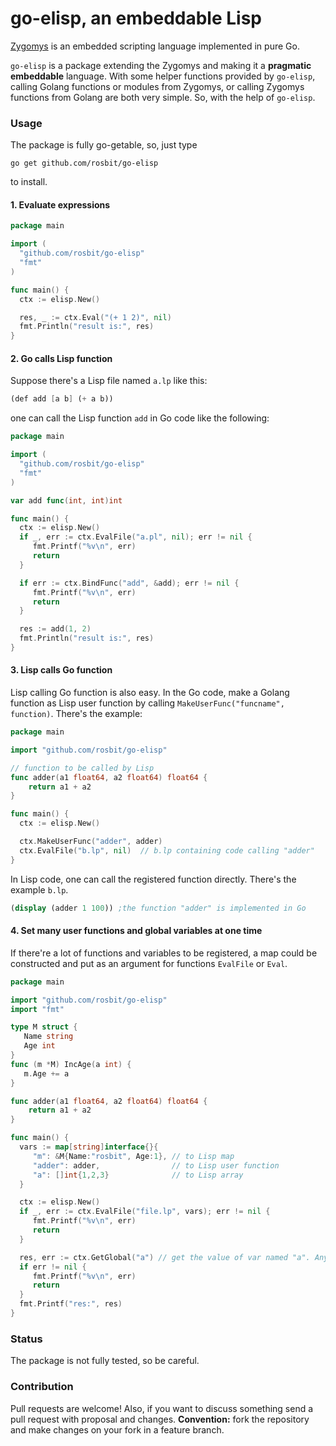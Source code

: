 # go-elisp, an embeddable Lisp

[Zygomys](https://github.com/glycerine/zygomys) is an embedded scripting language implemented in pure Go.

`go-elisp` is a package extending the Zygomys and making it a **pragmatic embeddable** language.
With some helper functions provided by `go-elisp`, calling Golang functions or modules from Zygomys, 
or calling Zygomys functions from Golang are both very simple. So, with the help of `go-elisp`.

### Usage

The package is fully go-getable, so, just type

  `go get github.com/rosbit/go-elisp`

to install.

#### 1. Evaluate expressions

```go
package main

import (
  "github.com/rosbit/go-elisp"
  "fmt"
)

func main() {
  ctx := elisp.New()

  res, _ := ctx.Eval("(+ 1 2)", nil)
  fmt.Println("result is:", res)
}
```

#### 2. Go calls Lisp function

Suppose there's a Lisp file named `a.lp` like this:

```scheme
(def add [a b] (+ a b))
```

one can call the Lisp function `add` in Go code like the following:

```go
package main

import (
  "github.com/rosbit/go-elisp"
  "fmt"
)

var add func(int, int)int

func main() {
  ctx := elisp.New()
  if _, err := ctx.EvalFile("a.pl", nil); err != nil {
     fmt.Printf("%v\n", err)
     return
  }

  if err := ctx.BindFunc("add", &add); err != nil {
     fmt.Printf("%v\n", err)
     return
  }

  res := add(1, 2)
  fmt.Println("result is:", res)
}
```

#### 3. Lisp calls Go function

Lisp calling Go function is also easy. In the Go code, make a Golang function
as Lisp user function by calling `MakeUserFunc("funcname", function)`. There's the example:

```go
package main

import "github.com/rosbit/go-elisp"

// function to be called by Lisp
func adder(a1 float64, a2 float64) float64 {
    return a1 + a2
}

func main() {
  ctx := elisp.New()

  ctx.MakeUserFunc("adder", adder)
  ctx.EvalFile("b.lp", nil)  // b.lp containing code calling "adder"
}
```

In Lisp code, one can call the registered function directly. There's the example `b.lp`.

```scheme
(display (adder 1 100)) ;the function "adder" is implemented in Go 
```

#### 4. Set many user functions and global variables at one time

If there're a lot of functions and variables to be registered, a map could be constructed and put as an
argument for functions `EvalFile` or `Eval`.

```go
package main

import "github.com/rosbit/go-elisp"
import "fmt"

type M struct {
   Name string
   Age int
}
func (m *M) IncAge(a int) {
   m.Age += a
}

func adder(a1 float64, a2 float64) float64 {
    return a1 + a2
}

func main() {
  vars := map[string]interface{}{
     "m": &M{Name:"rosbit", Age:1}, // to Lisp map
     "adder": adder,                // to Lisp user function
     "a": []int{1,2,3}              // to Lisp array
  }

  ctx := elisp.New()
  if _, err := ctx.EvalFile("file.lp", vars); err != nil {
     fmt.Printf("%v\n", err)
     return
  }

  res, err := ctx.GetGlobal("a") // get the value of var named "a". Any variables in script could be get by GetGlobal
  if err != nil {
     fmt.Printf("%v\n", err)
     return
  }
  fmt.Printf("res:", res)
}
```

### Status

The package is not fully tested, so be careful.

### Contribution

Pull requests are welcome! Also, if you want to discuss something send a pull request with proposal and changes.
__Convention:__ fork the repository and make changes on your fork in a feature branch.
